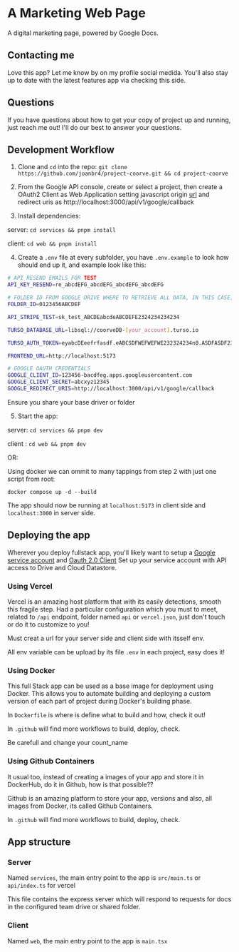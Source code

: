 # A Marketing Web Page

A digital marketing page, powered by Google Docs.

## Contacting me

Love this app? Let me know by on my profile social medida. You'll also stay up to date with the latest features app via checking this side.

## Questions

If you have questions about how to get your copy of project up and running, just reach me out! I'll do our best to answer your questions.

## Development Workflow

1. Clone and `cd` into the repo:
   `git clone https://github.com/joanbr4/project-coorve.git && cd project-coorve`

2. From the Google API console, create or select a project, then create a OAuth2 Client as Web Application setting javascript origin [url](http://localhost:5173)
   and redirect uris as http://localhost:3000/api/v1/google/callback

3. Install dependencies:

server: `cd services && pnpm install`

client: `cd web && pnpm install`

4. Create a `.env` file at every subfolder, you have `.env.example` to look how should end up it, and example look like this:

```bash
# API RESEND EMAILS FOR TEST
API_KEY_RESEND=re_abcdEFG_abcdEFG_abcdEFG_abcdEFG

# FOLDER ID FROM GOOGLE DRIVE WHERE TO RETRIEVE ALL DATA, IN THIS CASE, FOLDER WHICH KEEP SHEETS DOCS, AND RETRIEVE THAT DATA
FOLDER_ID=0123456ABCDEF

API_STRIPE_TEST=sk_test_ABCDEabcdeABCDEFE2324234234234

TURSO_DATABASE_URL=libsql://coorveDB-[your_account].turso.io

TURSO_AUTH_TOKEN=eyabcDEeefrfasdf.eABCSDFWEFWEFWE232324234n0.ASDFASDF234234FEGWE4-O2323

FRONTEND_URL=http://localhost:5173

# GOOGLE OAUTH CREDENTIALS
GOOGLE_CLIENT_ID=123456-bacdfeg.apps.googleusercontent.com
GOOGLE_CLIENT_SECRET=abcxyz12345
GOOGLE_REDIRECT_URIS=http://localhost:3000/api/v1/google/callback
```

Ensure you share your base driver or folder

5. Start the app:

server: `cd services && pnpm dev`

client : `cd web && pnpm dev`

OR:

Using docker we can ommit to many tappings from step 2 with just one script from root:

`docker compose up -d --build`

The app should now be running at `localhost:5173` in client side and `localhost:3000` in server side.

## Deploying the app

Wherever you deploy fullstack app, you'll likely want to setup a [Google service account](https://console.cloud.google.com/) and [Oauth 2.0 Client](https://developers.google.com/identity/protocols/OAuth2) Set up your service account with API access to Drive and Cloud Datastore.

### Using Vercel

Vercel is an amazing host platform that with its easily detections, smooth this fragile step. Had a particular configuration which you must to meet, related to `/api` endpoint, folder named `api` or `vercel.json`, just don't touch or do it to customize to you!

Must creat a url for your server side and client side with itsself env.

All env variable can be upload by its file `.env` in each project, easy does it!

### Using Docker

This full Stack app can be used as a base image for deployment using Docker. This allows you to automate building and deploying a custom version of each part of project during Docker's building phase.

In `Dockerfile` is where is define what to build and how, check it out!

In `.github` will find more workflows to build, deploy, check.

Be carefull and change your count_name

### Using Github Containers

It usual too, instead of creating a images of your app and store it in DockerHub, do it in Github, how is that possible??

Github is an amazing platform to store your app, versions and also, all images from Docker, its called Github Containers.

In `.github` will find more workflows to build, deploy, check.

## App structure

### Server

Named `services`, the main entry point to the app is `src/main.ts` or `api/index.ts` for vercel

This file contains the express server which will respond to requests for docs in the configured team drive or shared folder.

### Client

Named `web`, the main entry point to the app is `main.tsx`
